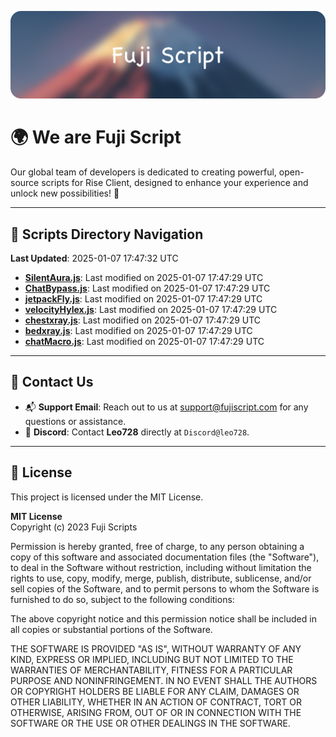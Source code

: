 ![Banner](.github/b.webp)

# 🌍 **We are Fuji Script**

Our global team of developers is dedicated to creating powerful, open-source scripts for Rise Client, designed to enhance your experience and unlock new possibilities! 🌟

---
<!-- SCRIPTS_NAVIGATION_START -->
## 📂 **Scripts Directory Navigation**

**Last Updated**: 2025-01-07 17:47:32 UTC

- **[SilentAura.js](scripts/SilentAura.js)**: Last modified on 2025-01-07 17:47:29 UTC
- **[ChatBypass.js](scripts/ChatBypass.js)**: Last modified on 2025-01-07 17:47:29 UTC
- **[jetpackFly.js](scripts/jetpackFly.js)**: Last modified on 2025-01-07 17:47:29 UTC
- **[velocityHylex.js](scripts/velocityHylex.js)**: Last modified on 2025-01-07 17:47:29 UTC
- **[chestxray.js](scripts/chestxray.js)**: Last modified on 2025-01-07 17:47:29 UTC
- **[bedxray.js](scripts/bedxray.js)**: Last modified on 2025-01-07 17:47:29 UTC
- **[chatMacro.js](scripts/chatMacro.js)**: Last modified on 2025-01-07 17:47:29 UTC

<!-- SCRIPTS_NAVIGATION_END -->

---

## 💬 **Contact Us**  
- 📬 **Support Email**: Reach out to us at [support@fujiscript.com](mailto:support@fujiscript.com) for any questions or assistance.  
- 💬 **Discord**: Contact **Leo728** directly at `Discord@leo728`.

---

## 📜 **License**

This project is licensed under the MIT License.  

**MIT License**  
Copyright (c) 2023 Fuji Scripts  

Permission is hereby granted, free of charge, to any person obtaining a copy of this software and associated documentation files (the "Software"), to deal in the Software without restriction, including without limitation the rights to use, copy, modify, merge, publish, distribute, sublicense, and/or sell copies of the Software, and to permit persons to whom the Software is furnished to do so, subject to the following conditions:  

The above copyright notice and this permission notice shall be included in all copies or substantial portions of the Software.  

THE SOFTWARE IS PROVIDED "AS IS", WITHOUT WARRANTY OF ANY KIND, EXPRESS OR IMPLIED, INCLUDING BUT NOT LIMITED TO THE WARRANTIES OF MERCHANTABILITY, FITNESS FOR A PARTICULAR PURPOSE AND NONINFRINGEMENT. IN NO EVENT SHALL THE AUTHORS OR COPYRIGHT HOLDERS BE LIABLE FOR ANY CLAIM, DAMAGES OR OTHER LIABILITY, WHETHER IN AN ACTION OF CONTRACT, TORT OR OTHERWISE, ARISING FROM, OUT OF OR IN CONNECTION WITH THE SOFTWARE OR THE USE OR OTHER DEALINGS IN THE SOFTWARE.  
